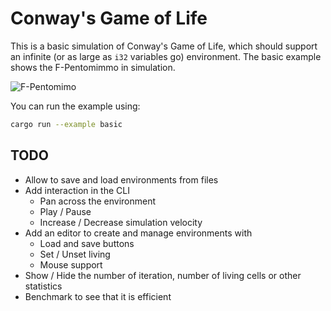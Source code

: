 # Conway's Game of Life
This is a basic simulation of Conway's Game of Life, which should support an infinite (or as large as `i32` variables go)
environment. The basic example shows the F-Pentomimmo in simulation.

![F-Pentomimo](https://pi.math.cornell.edu/~lipa/mec/f.png)

You can run the example using:
```bash
cargo run --example basic
```

## TODO

- Allow to save and load environments from files
- Add interaction in the CLI
  - Pan across the environment
  - Play / Pause
  - Increase / Decrease simulation velocity
- Add an editor to create and manage environments with
  - Load and save buttons
  - Set / Unset living
  - Mouse support
- Show / Hide the number of iteration, number of living cells or other statistics
- Benchmark to see that it is efficient